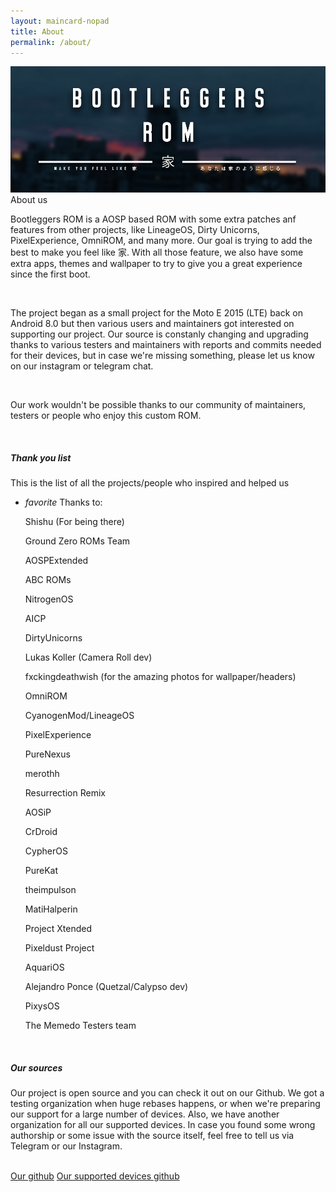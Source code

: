 ```yaml
---
layout: maincard-nopad
title: About
permalink: /about/
---
```

<div class="card-image">
	<img src="https://github.com/BootleggersROM/ExtraStuff/raw/pasta/threadfiles/00-banner.png">
	<span class="card-title">About us</span>
</div>
<div class="card-content">
	<p>Bootleggers ROM is a AOSP based ROM with some extra patches anf features from other projects, like LineageOS, Dirty Unicorns, PixelExperience, OmniROM, and many more. Our goal is trying to add the best to make you feel like 家. With all those feature, we also have some extra apps, themes and wallpaper to try to give you a great experience since the first boot.</p><br>
	<p>The project began as a small project for the Moto E 2015 (LTE) back on Android 8.0 but then various users and maintainers got interested on supporting our project. Our source is constanly changing and upgrading thanks to various testers and maintainers with reports and commits needed for their devices, but in case we're missing something, please let us know on our instagram or telegram chat.</p><br>
	<p>Our work wouldn't be possible thanks to our community of maintainers, testers or people who enjoy this custom ROM.</p><br>
	<h5>Thank you list</h5>
	<p>This is the list of all the projects/people who inspired and helped us</p>
	<ul class="collapsible shishu-lighter-bg collapsible-noborder">
		<li>
			<div class="collapsible-header collapsible-noborder shishu-lighter-bg">
				<i class="material-icons">favorite</i>
			Thanks to:</div>
			<div class="collapsible-body collapsible-noborder shishu-midlight-bg">
		<p>Shishu (For being there)</p>
		<p>Ground Zero ROMs Team</p>
		<p>AOSPExtended</p>
		<p>ABC ROMs</p>
		<p>NitrogenOS</p>
		<p>AICP</p>
		<p>DirtyUnicorns</p>
		<p>Lukas Koller (Camera Roll dev)</p>
		<p>fxckingdeathwish (for the amazing photos for wallpaper/headers)</p>
		<p>OmniROM</p>
		<p>CyanogenMod/LineageOS</p>
		<p>PixelExperience</p>
		<p>PureNexus</p>
		<p>merothh</p>
		<p>Resurrection Remix</p>
		<p>AOSiP</p>
		<p>CrDroid</p>
		<p>CypherOS</p>
		<p>PureKat</p>
		<p>theimpulson</p>
		<p>MatiHalperin</p>
		<p>Project Xtended</p>
		<p>Pixeldust Project</p>
		<p>AquariOS</p>
		<p>Alejandro Ponce (Quetzal/Calypso dev)</p>
		<p>PixysOS </p>
		<p>The Memedo Testers team</p>
			</div>
		</li>
	</ul>
	<br>
	<h5>Our sources</h5>
	<p>Our project is open source and you can check it out on our Github. We got a testing organization when huge rebases happens, or when we're preparing our support for a large number of devices. Also, we have another organization for all our supported devices. In case you found some wrong authorship or some issue with the source itself, feel free to tell us via Telegram or our Instagram.</p><br>
		<a class="waves-effect waves-light btn shishu-accent-btn" href="https://github.com/CerberusOS">Our github</a>
		<a class="waves-effect waves-light btn shishu-accent-btn" href="https://github.com/CerberusOS-Devices">Our supported devices github</a>
</div>
